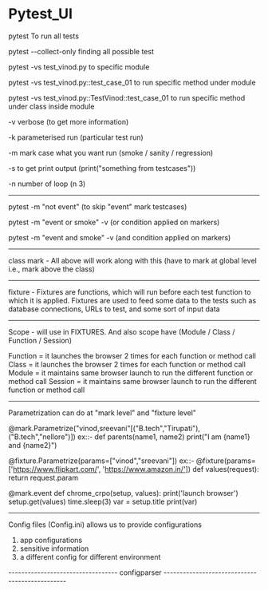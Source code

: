# Pytest_UI

pytest To run all tests

pytest --collect-only finding all possible test

pytest -vs test_vinod.py to specific module

pytest -vs test_vinod.py::test_case_01 to run specific method under module

pytest -vs test_vinod.py::TestVinod::test_case_01 to run specific method under class inside module

-v verbose (to get more information)

-k parameterised run (particular test run)

-m mark case what you want run (smoke / sanity / regression)

-s to get print output (print("something from testcases"))

-n number of loop (n 3)

--------------------------------------------------------------------------------------------
pytest -m "not event" (to skip "event" mark testcases)

pytest -m "event or smoke" -v (or condition applied on markers)

pytest -m "event and smoke" -v (and condition applied on markers)

--------------------------------------------------------------------------------------------
class mark - All above will work along with this 
             (have to mark at global level i.e., mark above the class)

--------------------------------------------------------------------------------------------
fixture - Fixtures are functions, which will run before each test function 
          to which it is applied. Fixtures are used to feed some data to the
          tests such as database connections, URLs to test, and some sort of input data

--------------------------------------------------------------------------------------------
Scope - will use in FIXTURES. And also scope have (Module / Class / Function / Session)

Function = it launches the browser 2 times for each function or method call
Class    = it launches the browser 2 times for each function or method call
Module   = it maintains same browser launch to run the different function or method call
Session  = it maintains same browser launch to run the different function or method call

------------------------------------------------------------------------------------------
Parametrization can do at "mark level" and "fixture level" 

@mark.Parametrize("vinod,sreevani"[("B.tech","Tirupati"),("B.tech","nellore")]) 
ex::- 
def parents(name1, name2)
print("I am {name1} and {name2}")

@fixture.Parametrize(params=["vinod","sreevani"])
ex::- 
@fixture(params=['https://www.flipkart.com/', 'https://www.amazon.in/'])
def values(request):
    return request.param

@mark.event
def chrome_crpo(setup, values):
    print('launch browser')
    setup.get(values)
    time.sleep(3)
    var = setup.title
    print(var)

---------------------------------------------------------------------------------------------- 
Config files (Config.ini) allows us to provide configurations 
1. app configurations
2. sensitive information
3. a different config for different environment

---------------------------------- configparser -----------------------------------------------
